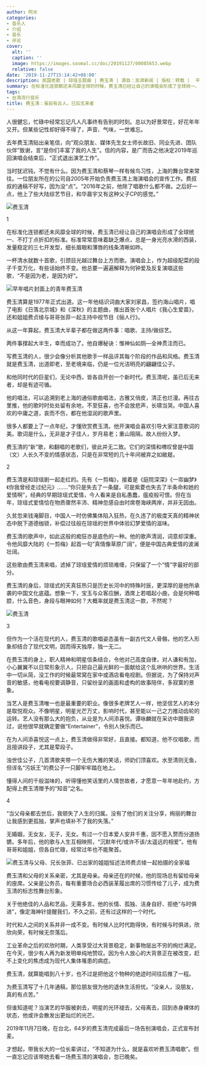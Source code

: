 ```yaml
---
author: 阿水
categories:
- 音乐人
- 介绍
- 音乐
- 评论
cover:
  alt: ''
  caption: ''
  image: https://images.soomal.cc/doc/20191127/00085653.webp
  relative: false
date: '2019-11-27T15:14:42+08:00'
description: 民国老歌 | 琼瑶主题曲 | 费玉清 | 源自：澎湃新闻 | 版权：转载 |  平均/总评分：09.97/319
summary: 在标准化连锁都还未风靡全球的时候，费玉清已经让自己的演唱会形成了全球统一、不打丁点折扣的标准。标准常常意味着缺乏爆点，总是一身光亮水滑的西装，发量稳定的三七开发型，细长眉眼和薄唇的线条清晰如昨……
tags:
- 台湾流行音乐
title: 费玉清：虽前有古人，已后无来者
---
```


人很健忘，忙碌中经常忘记凡人凡事终有告别的时刻。总以为好景常在，好花年年又开。但某些记性却好得不得了，声音、气味，一世难忘。

去年费玉清贴出亲笔信，向“观众朋友、媒体先生女士师长故旧、同业先进、团队伙伴”致谢，言“是你们丰富了我的人生”。信的内容，是广而告之他决定2019年巡回演唱会结束后，“正式退出演艺工作”。

当时犹迟钝，不觉有什么。因为费玉清和蔡琴一样有候鸟习性，上海的舞台常来常往。一位朋友所在的公司自2005年开始负责费玉清上海演唱会的宣传工作。费叔叔的通稿不好写，因为没“点”。“2016年之前，他除了唱歌什么都不做。之后好一点，他上了些大陆综艺节目，和华晨宇又有这种父子CP的感觉。”

![费玉清](https://images.soomal.cc/doc/20191127/00085652.webp)





1

在标准化连锁都还未风靡全球的时候，费玉清已经让自己的演唱会形成了全球统一、不打丁点折扣的标准。标准常常意味着缺乏爆点，总是一身光亮水滑的西装，发量稳定的三七开发型，细长眉眼和薄唇的线条清晰如昨。

一杯清水就数十首歌，引颈目光越过舞台上方而歌。演唱会上，作为超级配菜的段子千变万化，有些话始终不变。他总要一遍遍解释为何钟爱及反复演唱这些歌，“不是因为老，是因为好”。

![早年唱片封面上的青年费玉清](https://images.soomal.cc/doc/20191128/00085655_01.webp)





费玉清算是1977年正式出道。这一年他结识词曲大家刘家昌，签约海山唱片，唱了电影《日落北京城》和《深秋》的主题曲，推出首张个人唱片《我心生爱苗》，还和姐姐费贞绫与哥哥张菲一起主持中视节目《俪人行》。

从这一年算起，费玉清大半辈子都在做这两件事：唱歌、主持/做综艺。

两件事撑起大半生，幸而成功了。他自爆秘诀：惟神仙如厕―全神贯注而已。

写费玉清的人，很少会像分析其他歌手一样品评其每个阶段的作品和风格。费玉清就是费玉清，出道即老，至老境来临，仍是一位光洁明亮的翩翩佳公子。

和他同时代的巨星们，无论中西，皆各自开创一个新时代。费玉清呢，虽已后无来者，却是有迹可循。

他的唱法，可以追溯到老上海的通俗歌曲唱法，古雅又俏皮，清正也烂漫。再往古里推，他的歌时时处处留有余地，不至狂喜，也不会放悲声，长啸当哭。中国人喜欢的中庸之道，哀而不伤，都在他湿润的歌声里。

很多人都要上了一点年纪，才懂欣赏费玉清。他开演唱会喜欢引导大家注意歌词的美。歌词是什么，无非是才子佳人，岁月易老；重山阻隔，故人纷纷入梦。

费玉清的“新”歌，和翻唱的老歌们，彼此并无二致。它们的深情和喟叹曾是中国（文）人长久不变的情感状态，只是在非常短的几十年间被弃之如敝屣。

2

费玉清是和琼瑶剧一起走红的。先有《一剪梅》，接着是《庭院深深》《一帘幽梦》《你我曾经走过纪元》…….“你只是失去了一条腿，可是紫菱也失去了半条命和她的爱情啊”，经典的早期琼瑶式爱情，今人看来是自私愚蠢，瘟疫般可恨。但在当年，琼瑶式爱情恰在物质骤然丰沛、精神忽感自由时席卷海峡两岸，并非无因由。

久贫忽来钱淹脚目，中国人一时仿佛集体陷入狂热，在久违了的极度天真的精神状态中脱下道德枷锁，补偿过往般在琼瑶的世界中体验幻梦爱情的滋味。

费玉清的歌声中，如此这般的痴狂亦是底色的一种。他的歌声清润，词意却深重。令他风靡大陆的《一剪梅》起首一句“真情像草原广阔”，便是中国古典爱情的波澜壮阔。

这些歌由费玉清来唱，滤掉了琼瑶爱情的烦琐难缠，只保留了一个“情”字最好的部分。

费玉清的身后，琼瑶式的天真狂热只是历史长河中的特殊时辰，更深厚的是他所承袭的中国文化底蕴。想象一下，宝玉与众客应酬，酒席上若唱起小曲，会是何种唱腔，什么音色，身段与眼神如何？大概率就是费玉清这一款，不然呢？

![费玉清](https://images.soomal.cc/doc/20191127/00085653.webp)





3

但作为一个活在现代的人，费玉清的歌唱姿态虽有一副古代文人骨骼，他的艺人形象却结合了现代文明，因而得天独厚，独一无二。

在费玉清的身上，职人精神和明星信条结合，令他对己高度自律，对人谦和有加，小心翼翼不以日常形象示人，只把自己最光鲜的一面献给这个乱哄哄的世界。生活中一切从简，没工作的时候最常窝在家中或酒店看电视剧。但据说，为了保持对声音的敏感，他看电视要调静音，只留纷呈的画面和虚构的故事陪伴，多寂寞的景象。

当艺人是费玉清唯一也是最重要的职业。像很多老牌艺人一样，他坚信艺人的本分是取悦观众。不像明星，明星光芒万丈，影响时代，甚至能以一己之力推动齿轮的运转。艺人没有那么大的抱负，从业是为人间添喜悦。谭咏麟就在采访中跟我讲过，说他很早就确定要做“Entertainer”，令别人快乐而已。

在为人间添喜悦这一点上，费玉清做得非常好，且直接。都知道，他不仅唱歌，而且擅讲段子，尤其是荤段子。

浊世佳公子，几首清歌夹带一个无伤大雅的笑话，师奶们顶喜欢。水至清则无鱼，但诨名“污妖王”的费公子一只脚牢牢踏在地上。

懂得人间的千般滋味的，听得懂他笑话里的人情世故者，才愿意一年年地赴约，方配得上费玉清赠予的“知音”之名。

4

“当父母亲都去世后，我顿失了人生的归属。没有了他们的关注分享，绚丽的舞台让我感到更孤独，掌声也填补不了我的失落。”

无婚姻，无女友，无子，无女。有过一个日本爱人安井千惠，因不愿入赘而分道扬镳。多年后，他的歌与人生互相映照，“沉默年代/或许不该/太遥远的相爱”。他有哥哥和姐姐，但各自忙碌，经常过年也不能聚首。

![费玉清与父母、兄长张菲、已出家的姐姐恒述法师费贞绫一起拍摄的全家福](https://images.soomal.cc/doc/20191128/00085654_01.webp)





费玉清和父母的关系亲密，尤其是母亲。母亲还在的时候，他的现场总有留给母亲的座席。父亲是公务员，每有重要场合必西装革履出席的习惯传给了儿子，成为费玉清的标志性舞台形象。

关于他绝佳的人品和艺品，无需多言。他的长情、孤独、洁身自好、拒绝“与时俱进”，像定海神针提醒我们，不久之前，还有过这样的一个时代。

时代和人之间的关系并非一成不变。有时候人比时代跑得快，有时候与时俱进，欣欣向荣，有时候无奈落后。

工业革命之后的欢欣时期，人类享受过大背景稳定，新事物层出不穷的绚烂满足。在今天，很少有人再为新发明单纯地赞叹。因为令人放心的大背景正在被改变，赶不上变化的焦虑成为现代人集体罹患的病症。

费玉清，就算能唱到八十岁，也不过是把他这个物种的绝迹时间往后推了一程。

为费玉清写了十几年通稿，那位朋友很为他的退休生活担忧。“没亲人，没朋友，真的有点苦。”

但谁知道呢？当演艺的华服被剥去，明星的光环褪去，父母离去，回到赤身裸体的状态，他或许会散发出更灿烂的光芒。

2019年11月7日晚，在台北，64岁的费玉清完成最后一场告别演唱会，正式宣布封麦。

才想起，带我长大的一位长辈讲过，“不知道为什么，就是喜欢听费玉清唱歌”。但一直忘记应该带她去看一场费玉清的演唱会，忽已晚矣。